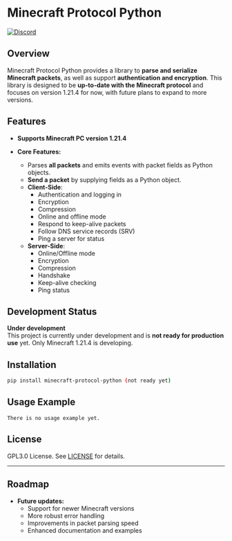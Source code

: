 
# Minecraft Protocol Python

[![Discord](https://img.shields.io/badge/chat-discord-blue)](https://discord.gg/FkyNrjgpm5)  

## Overview

Minecraft Protocol Python provides a library to **parse and serialize Minecraft packets**, as well as support **authentication and encryption**. This library is designed to be **up-to-date with the Minecraft protocol** and focuses on version 1.21.4 for now, with future plans to expand to more versions.

## Features

- **Supports Minecraft PC version 1.21.4**

- **Core Features:**
  - Parses **all packets** and emits events with packet fields as Python objects.
  - **Send a packet** by supplying fields as a Python object.
  - **Client-Side**:  
    - Authentication and logging in
    - Encryption
    - Compression
    - Online and offline mode
    - Respond to keep-alive packets
    - Follow DNS service records (SRV)
    - Ping a server for status
  - **Server-Side**:  
    - Online/Offline mode
    - Encryption
    - Compression
    - Handshake
    - Keep-alive checking
    - Ping status

## Development Status

**Under development**  
This project is currently under development and is **not ready for production use** yet. Only Minecraft 1.21.4 is developing.

## Installation

```bash
pip install minecraft-protocol-python (not ready yet)
```

## Usage Example

```
There is no usage example yet.
```

## License

GPL3.0 License. See [LICENSE](LICENSE) for details.

---

## Roadmap

- **Future updates:**
  - Support for newer Minecraft versions
  - More robust error handling
  - Improvements in packet parsing speed
  - Enhanced documentation and examples


